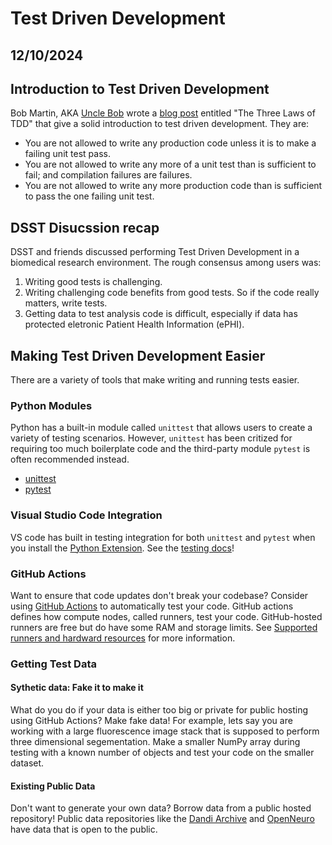 # Test Driven Development

## 12/10/2024

## Introduction to Test Driven Development

Bob Martin, AKA [Uncle Bob](https://en.wikipedia.org/wiki/Robert_C._Martin) wrote a [blog post](http://butunclebob.com/ArticleS.UncleBob.TheThreeRulesOfTdd) entitled "The Three Laws of TDD" that give a solid introduction to test driven development. They are:

- You are not allowed to write any production code unless it is to make a failing unit test pass.
- You are not allowed to write any more of a unit test than is sufficient to fail; and compilation failures are failures.
- You are not allowed to write any more production code than is sufficient to pass the one failing unit test.

## DSST Disucssion recap

DSST and friends discussed performing Test Driven Development in a biomedical research environment. The rough consensus among users was:

1. Writing good tests is challenging.
2. Writing challenging code benefits from good tests. So if the code really matters, write tests.
3. Getting data to test analysis code is difficult, especially if data has protected eletronic Patient Health Information (ePHI).

## Making Test Driven Development Easier

There are a variety of tools that make writing and running tests easier.

### Python Modules

Python has a built-in module called `unittest` that allows users to create a variety of testing scenarios. However, `unittest` has been critized for requiring too much boilerplate code and the third-party module `pytest` is often recommended instead.

- [unittest](https://docs.python.org/3/library/unittest.html)
- [pytest](https://docs.pytest.org/en/stable/)

### Visual Studio Code Integration

VS code has built in testing integration for both `unittest` and `pytest` when you install the [Python Extension](https://code.visualstudio.com/docs/languages/python). See the [testing docs](https://code.visualstudio.com/docs/python/testing)!

### GitHub Actions

Want to ensure that code updates don't break your codebase? Consider using [GitHub Actions](https://docs.github.com/en/actions) to automatically test your code. GitHub actions defines how compute nodes, called runners, test your code. GitHub-hosted runners are free but do have some RAM and storage limits. See [Supported runners and hardward resources](https://docs.github.com/en/actions/using-github-hosted-runners/using-github-hosted-runners/about-github-hosted-runners#supported-runners-and-hardware-resources) for more information.

### Getting Test Data

#### Sythetic data: Fake it to make it

What do you do if your data is either too big or private for public hosting using GitHub Actions? Make fake data! For example, lets say you are working with a large fluorescence image stack that is supposed to perform three dimensional segementation. Make a smaller NumPy array during testing with a known number of objects and test your code on the smaller dataset.

#### Existing Public Data

Don't want to generate your own data? Borrow data from a public hosted repository! Public data repositories like the [Dandi Archive](https://dandiarchive.org/) and [OpenNeuro](https://openneuro.org/) have data that is open to the public.
